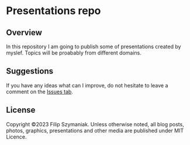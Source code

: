 # Presentations repo
## Overview
In this repository I am going to publish some of presentations created by myslef. Topics will be proabably from different domains.

## Suggestions
If you have any ideas what can I improve, do not hesitate to leave a comment on the [Issues tab](https://github.com/fszymaniak/presentations/issues).

## License
Copyright ©2023 Filip Szymaniak. Unless otherwise noted, all blog posts, photos, graphics, presentations and other media are published under MIT Licence.
